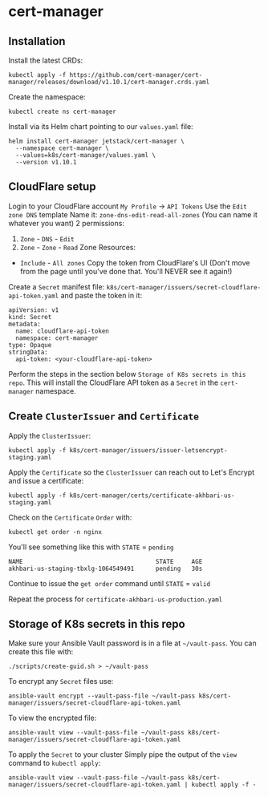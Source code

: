 # cert-manager

## Installation
Install the latest CRDs:
```
kubectl apply -f https://github.com/cert-manager/cert-manager/releases/download/v1.10.1/cert-manager.crds.yaml
```

Create the namespace:
```
kubectl create ns cert-manager
```

Install via its Helm chart pointing to our `values.yaml` file:
```
helm install cert-manager jetstack/cert-manager \
  --namespace cert-manager \
  --values=k8s/cert-manager/values.yaml \
  --version v1.10.1
```

## CloudFlare setup
Login to your CloudFlare account
`My Profile` -> `API Tokens`
Use the `Edit zone DNS` template
Name it: `zone-dns-edit-read-all-zones` (You can name it whatever you want)
2 permissions:
1. `Zone` - `DNS` - `Edit`
1. `Zone` - `Zone` - `Read`
Zone Resources:
* `Include` - `All zones`
Copy the token from CloudFlare's UI (Don't move from the page until you've done that. You'll NEVER see it again!)

Create a `Secret` manifest file: `k8s/cert-manager/issuers/secret-cloudflare-api-token.yaml` and paste the token in it:
```
apiVersion: v1
kind: Secret
metadata:
  name: cloudflare-api-token
  namespace: cert-manager
type: Opaque
stringData:
  api-token: <your-cloudflare-api-token>
```

Perform the steps in the section below `Storage of K8s secrets in this repo`. This will install the CloudFlare API token as a `Secret` in the `cert-manager` namespace.

## Create `ClusterIssuer` and `Certificate`

Apply the `ClusterIssuer`:
```
kubectl apply -f k8s/cert-manager/issuers/issuer-letsencrypt-staging.yaml
```

Apply the `Certificate` so the `ClusterIssuer` can reach out to Let's Encrypt and issue a certificate:
```
kubectl apply -f k8s/cert-manager/certs/certificate-akhbari-us-staging.yaml
```

Check on the `Certificate` `Order` with:
```
kubectl get order -n nginx
```

You'll see something like this with `STATE` = `pending`
```
NAME                                     STATE     AGE
akhbari-us-staging-tbxlg-1064549491      pending   30s
```
Continue to issue the `get order` command until `STATE` = `valid`

Repeat the process for `certificate-akhbari-us-production.yaml`

## Storage of K8s secrets in this repo
Make sure your Ansible Vault password is in a file at `~/vault-pass`. You can create this file with:
```
./scripts/create-guid.sh > ~/vault-pass
```

To encrypt any `Secret` files use:
```
ansible-vault encrypt --vault-pass-file ~/vault-pass k8s/cert-manager/issuers/secret-cloudflare-api-token.yaml
```

To view the encrypted file:
```
ansible-vault view --vault-pass-file ~/vault-pass k8s/cert-manager/issuers/secret-cloudflare-api-token.yaml
```

To apply the `Secret` to your cluster Simply pipe the output of the `view` command to `kubectl apply`:
```
ansible-vault view --vault-pass-file ~/vault-pass k8s/cert-manager/issuers/secret-cloudflare-api-token.yaml | kubectl apply -f -
```
